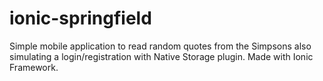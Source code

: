 # ionic-springfield
Simple mobile application to read random quotes from the Simpsons also simulating a login/registration with Native Storage plugin. Made with Ionic Framework.